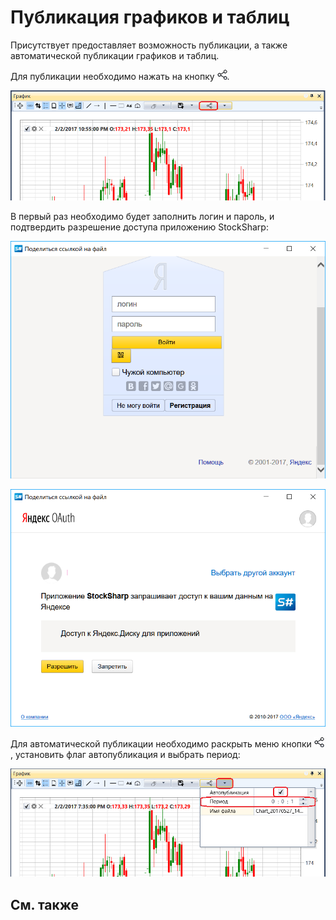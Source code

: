 # Публикация графиков и таблиц

Присутствует предоставляет возможность публикации, а также автоматической публикации графиков и таблиц. 

Для публикации необходимо нажать на кнопку ![Designer Share link ico](../images/Designer_Share_link_ico.png). 

![Designer Share link](../images/Designer_Share_link.png)

В первый раз необходимо будет заполнить логин и пароль, и подтвердить разрешение доступа приложению StockSharp:

![Designer Share link Ya](../images/Designer_Share_link_Ya.png)

![Designer Share link Ya 02](../images/Designer_Share_link_Ya_02.png)

Для автоматической публикации необходимо раскрыть меню кнопки ![Designer Share link ico](../images/Designer_Share_link_ico.png), установить флаг автопубликация и выбрать период:

![Designer Share link 01](../images/Designer_Share_link_01.png)

## См. также
